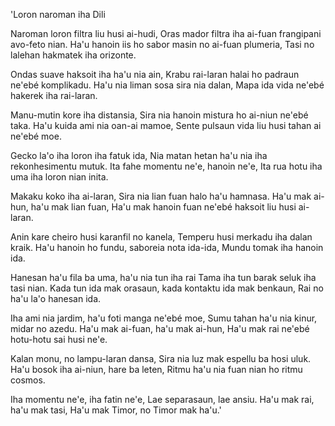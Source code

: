'Loron naroman iha Dili

Naroman loron filtra liu husi ai-hudi,
Oras mador filtra iha ai-fuan frangipani avo-feto nian.
Ha'u hanoin iis ho sabor masin no ai-fuan plumeria,
Tasi no lalehan hakmatek iha orizonte.

Ondas suave haksoit iha ha'u nia ain,
Krabu rai-laran halai ho padraun ne'ebé komplikadu.
Ha'u nia liman sosa sira nia dalan,
Mapa ida vida ne'ebé hakerek iha rai-laran.

Manu-mutin kore iha distansia,
Sira nia hanoin mistura ho ai-niun ne'ebé taka.
Ha'u kuida ami nia oan-ai mamoe,
Sente pulsaun vida liu husi tahan ai ne'ebé moe.

Gecko la'o iha loron iha fatuk ida,
Nia matan hetan ha'u nia iha rekonhesimentu mutuk.
Ita fahe momentu ne'e, hanoin ne'e,
Ita rua hotu iha uma iha loron nian inita.

Makaku koko iha ai-laran,
Sira nia lian fuan halo ha'u hamnasa.
Ha'u mak ai-hun, ha'u mak lian fuan,
Ha'u mak hanoin fuan ne'ebé haksoit liu husi ai-laran.

Anin kare cheiro husi karanfil no kanela,
Temperu husi merkadu iha dalan kraik.
Ha'u hanoin ho fundu, saboreia nota ida-ida,
Mundu tomak iha hanoin ida.

Hanesan ha'u fila ba uma, ha'u nia tun iha rai
Tama iha tun barak seluk iha tasi nian.
Kada tun ida mak orasaun, kada kontaktu ida mak benkaun,
Rai no ha'u la'o hanesan ida.

Iha ami nia jardim, ha'u foti manga ne'ebé moe,
Sumu tahan ha'u nia kinur, midar no azedu.
Ha'u mak ai-fuan, ha'u mak ai-hun,
Ha'u mak rai ne'ebé hotu-hotu sai husi ne'e.

Kalan monu, no lampu-laran dansa,
Sira nia luz mak espellu ba hosi uluk.
Ha'u bosok iha ai-niun, hare ba leten,
Ritmu ha'u nia fuan nian ho ritmu cosmos.

Iha momentu ne'e, iha fatin ne'e,
Lae separasaun, lae ansiu.
Ha'u mak rai, ha'u mak tasi,
Ha'u mak Timor, no Timor mak ha'u.'